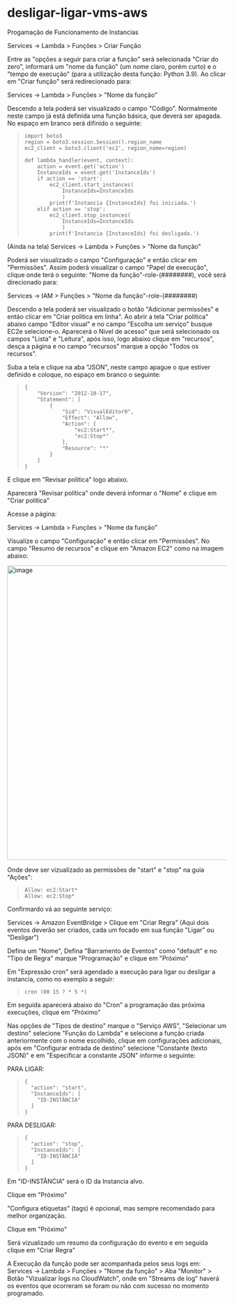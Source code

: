 # desligar-ligar-vms-aws
Progamação de Funcionamento de Instancias

Services -> Lambda > Funções > Criar Função

Entre as "opções a seguir para criar a função" será selecionada "Criar do zero", informará um "nome da função" (um nome claro, porém curto) e o "tempo de execução" (para a utilização desta função: Python 3.9). Ao clicar em "Criar função" será redirecionado para:

Services -> Lambda > Funções > "Nome da função"

Descendo a tela poderá ser visualizado o campo "Código". Normalmente neste campo já está definida uma função básica, que deverá ser apagada. No espaço em branco será difinido o seguinte:
> ```
> import boto3
> region = boto3.session.Session().region_name
> ec2_client = boto3.client('ec2', region_name=region)
>
> def lambda_handler(event, context):
>     action = event.get('action')
>     InstanceIds = event.get('InstanceIds')
>     if action == 'start':
>         ec2_client.start_instances(
>             InstanceIds=InstanceIds
>             )
>         print(f'Instancia {InstanceIds} foi iniciada.')
>     elif action == 'stop':
>         ec2_client.stop_instances(
>             InstanceIds=InstanceIds
>             )
>         print(f'Instancia {InstanceIds} foi desligada.')   
> ```       
(Ainda na tela) Services -> Lambda > Funções > "Nome da função" 

Poderá ser visualizado o campo "Configuração" e então clicar em "Permissões". Assim poderá visualizar o campo "Papel de execução", clique onde terá o seguinte: "Nome da função"-role-(########), você será direcionado para:

Services -> IAM > Funções > "Nome da função"-role-(########)

Descendo a tela poderá ser visualizado o botão "Adicionar permissões" e então clicar em "Criar política em linha". 
Ao abrir a tela "Criar política" abaixo campo "Editor visual" e no campo "Escolha um serviço" busque  EC2e selecione-o.
Aparecerá o Nivel de acesso" que será selecionado os campos "Lista" e "Leitura", após isso, logo abaixo clique em "recursos", desça a página e no campo "recursos" marque a opção "Todos os recursos".

Suba a tela e clique na aba "JSON", neste campo apague o que estiver definido e coloque, no espaço em branco o seguinte:
> ```
> {
>     "Version": "2012-10-17",
>     "Statement": [
>         {
>             "Sid": "VisualEditor0",
>             "Effect": "Allow",
>             "Action": [
>                 "ec2:Start*",
>                 "ec2:Stop*"
>             ],
>             "Resource": "*"
>         }
>     ]
> }
> ```
E clique em "Revisar política" logo abaixo.

Aparecerá "Revisar política" onde deverá informar o "Nome" e clique em "Criar política"

Acesse a página:

Services -> Lambda > Funções > "Nome da função" 

Visualize o campo "Configuração" e então clicar em "Permissões". No campo "Resumo de recursos" e clique em "Amazon EC2" como na imagem abaixo:

<img width="676" alt="image" src="https://user-images.githubusercontent.com/112088274/186745245-4d65a472-7620-4406-a273-d603be2b13a1.png">

Onde deve ser vizualizado as permissões de "start" e "stop" na guia "Ações": 
> ```
> Allow: ec2:Start*
> Allow: ec2:Stop*
> ```
Confirmardo vá ao seguinte serviço:

Services -> Amazon EventBridge > Clique em "Criar Regra" (Aqui dois eventos deverão ser criados, cada um focado em sua função "Ligar" ou "Desligar")

Defina um "Nome", Defina "Barramento de Eventos" como "default" e no "Tipo de Regra" marque "Programação" e clique em "Próximo"

Em "Expressão cron" será agendado a execução para ligar ou desligar a instancia, como no exemplo a seguir:
> ```
> cron (00 15 ? * 5 *)
> ```
Em seguida aparecerá abaixo do "Cron" a programação das próxima execuções, clique em "Próximo"

Nas opções de "Tipos de destino" marque o "Serviço AWS", "Selecionar um destino" selecione "Função do Lambda" e selecione a função criada anteriormente com o nome escolhido, clique em configurações adicionais, após em "Configurar entrada de destino" selecione "Constante (texto JSON)" e em "Especificar a constante JSON" informe o seguinte: 

PARA LIGAR:
> ```
> {
>   "action": "start",
>   "InstanceIds": [
>     "ID-INSTÂNCIA"
>   ]
> }
> ```
PARA DESLIGAR:
> ```
> {
>   "action": "stop",
>   "InstanceIds": [
>     "ID-INSTÂNCIA"
>   ]
> }
> ```
Em "ID-INSTÂNCIA" será o ID da Instancia alvo.

Clique em "Próximo"

"Configura etiquetas" (tags) é opcional, mas sempre recomendado para melhor organização.

Clique em "Próximo"

Será vizualizado um resumo da configuração do evento e em seguida clique em "Criar Regra"

A Execução da função pode ser acompanhada pelos seus logs em: Services -> Lambda > Funções > "Nome da função" > Aba "Monitor" > Botão "Vizualizar logs no CloudWatch", onde em "Streams de log" haverá os eventos que ocorreram se foram ou não com sucesso no momento programado.

